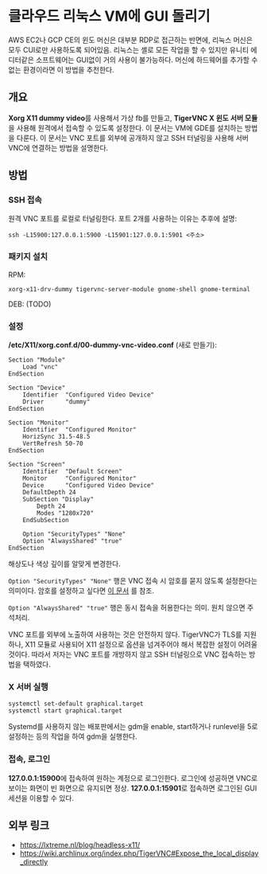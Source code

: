 # 클라우드 리눅스 VM에 GUI 돌리기

AWS EC2나 GCP CE의 윈도 머신은 대부분 RDP로 접근하는 반면에, 리눅스 머신은 모두 CUI로만
사용하도록 되어있음. 리눅스는 셸로 모든 작업을 할 수 있지만 유니티 에디터같은 소프트웨어는 GUI없이
거의 사용이 불가능하다. 머신에 하드웨어를 추가할 수 없는 환경이라면 이 방법을 추천한다.

## 개요
**Xorg X11 dummy video**를 사용해서 가상 fb를 만들고, **TigerVNC X 윈도 서버 모듈**을
사용해 원격에서 접속할 수 있도록 설정한다. 이 문서는 VM에 GDE를 설치하는 방법을 다룬다. 이 문서는
VNC 포트를 외부에 공개하지 않고 SSH 터널링을 사용해 서버 VNC에 연결하는 방법을 설명한다.

## 방법
### SSH 접속
원격 VNC 포트를 로컬로 터널링한다. 포트 2개를 사용하는 이유는 추후에 설명:
```
ssh -L15900:127.0.0.1:5900 -L15901:127.0.0.1:5901 <주소>
```

### 패키지 설치
RPM:

```xorg-x11-drv-dummy tigervnc-server-module gnome-shell gnome-terminal```

DEB: (TODO)

### 설정

**/etc/X11/xorg.conf.d/00-dummy-vnc-video.conf** (새로 만들기):
```
Section "Module"
	Load "vnc"
EndSection

Section "Device"
    Identifier  "Configured Video Device"
    Driver      "dummy"
EndSection

Section "Monitor"
    Identifier  "Configured Monitor"
    HorizSync 31.5-48.5
    VertRefresh 50-70
EndSection

Section "Screen"
    Identifier  "Default Screen"
    Monitor     "Configured Monitor"
    Device      "Configured Video Device"
    DefaultDepth 24
    SubSection "Display"
        Depth 24
        Modes "1280x720"
    EndSubSection

    Option "SecurityTypes" "None"
    Option "AlwaysShared" "true"
EndSection
```

해상도나 색상 깊이를 알맞게 변경한다.

`Option "SecurityTypes" "None"` 행은 VNC 접속 시
암호를 묻지 않도록 설정한다는 의미이다. 암호를 설정하고 싶다면 [이 문서](https://wiki.archlinux.org/index.php/TigerVNC#Expose_the_local_display_directly)
를 참조.

`Option "AlwaysShared" "true"` 행은 동시 접속을 허용한다는 의미. 원치 않으면 주석처리.

VNC 포트를 외부에 노출하여 사용하는 것은 안전하지 않다. TigerVNC가 TLS를 지원하나, X11 모듈로
사용되어 X11 설정으로 옵션을 넘겨주어야 해서 복잡한 설정이 어려울 것이다. 따라서 저자는 VNC 포트를
개방하지 않고 SSH 터널링으로 VNC 접속하는 방법을 택하였다.

### X 서버 실행
```
systemctl set-default graphical.target
systemctl start graphical.target
```

Systemd를 사용하지 않는 배포판에서는 gdm을 enable, start하거나 runlevel을 5로 설정하는 등의
작업을 하여 gdm을 실행한다.

### 접속, 로그인
**127.0.0.1:15900**에 접속하여 원하는 계정으로 로그인한다. 로그인에 성공하면 VNC로 보이는
화면이 빈 화면으로 유지되면 정상. **127.0.0.1:15901**로 접속하면 로그인된 GUI 세션을 이용할 수
있다.

## 외부 링크
* https://lxtreme.nl/blog/headless-x11/
* https://wiki.archlinux.org/index.php/TigerVNC#Expose_the_local_display_directly
